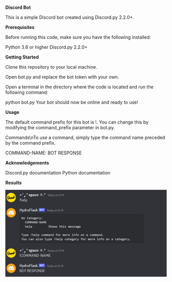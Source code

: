 **Discord Bot**

This is a simple Discord bot created using Discord.py 2.2.0+.

**Prerequisites**

Before running this code, make sure you have the following installed:

Python 3.6 or higher
Discord.py 2.2.0+

**Getting Started**

Clone this repository to your local machine.

Open bot.py and replace the bot token with your own.

Open a terminal in the directory where the code is located and run the following command:

python bot.py
Your bot should now be online and ready to use!

**Usage**

The default command prefix for this bot is !. You can change this by modifying the command_prefix parameter in bot.py.

Commands\nTo use a command, simply type the command name preceded by the command prefix.

COMMAND-NAME: BOT RESPONSE

**Acknowledgements**

Discord.py documentation
Python documentation

**Results**

![Results](https://raw.githubusercontent.com/PythonOnDiscord/SimpleDISCORDmodBot/main/2023-04-29%20(2).png)
